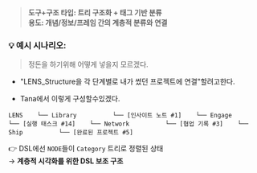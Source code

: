 > **도구+구조 타입: 트리 구조화 + 태그 기반 분류**  
> **용도: 개념/정보/프레임 간의 계층적 분류와 연결**

### 💡 예시 시나리오:

> 정돈을 하기위해 어떻게 넣을지 모르겠다.


- "LENS_Structure을 각 단계별로 내가 썼던 프로젝트에 연결"할려고한다.
    
- Tana에서 이렇게 구성할수있겠다.
    

`LENS   
	└── Library         
			└── [인사이트 노트 #1]   
	└── Engage         
			└── [실행 태스크 #14]   
	└── Network         
			└── [협업 기록 #3]   
	└── Ship         
			└── [완료된 프로젝트 #5]`

👉 DSL에선 `NODE`들이 `Category` 트리로 정렬된 상태  
→ **계층적 시각화를 위한 DSL 보조 구조**